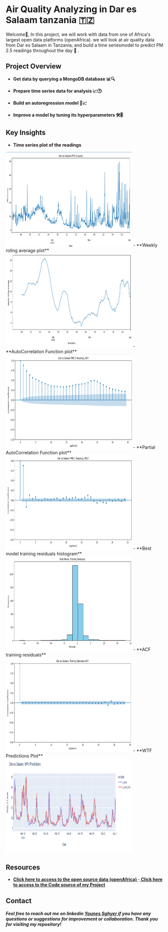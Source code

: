 # Air Quality Analyzing in Dar es Salaam tanzania 🇹🇿
Welcome👋, In this project, we will work with data from one of Africa's largest open data platforms (openAfrica). we will look at air quality data from Dar es Salaam in Tanzania; and build a time seriesmodel to predict PM 2.5 readings throughout the day 🚀 .

## Project Overview 

- **Get data by querying a MongoDB database 📊🔍**

- **Prepare time series data for analysis 📈🕒**

- **Build an autoregression model 🔨📈**

- **Improve a model by tuning its hyperparameters 🛠️🎚️**

## Key Insights

- **Time series plot of the readings**
<img src="images/time-plot.png" alt="time series plot of the readings" width="400" height="300">
- **Weekly roling average plot**
<img src="images/weekly-roling-average-plot.png" alt="weekly roling average plot of the reading" width="400" height="300">
- **AutoCorrelation Function plot**
<img src="images/acf-plot.png" alt="AutoCorrelation Function plot of the readings" width="400" height="300">
- **Partial AutoCorrelation Function plot**
<img src="images/pacf-plot.png" alt="Partial AutoCorrelation Function plot of the readings" width="400" height="300">
- **Best model training residuals histogram**
<img src="images/best-model-hist-plot.png" alt="Best model training residuals histogram" width="400" height="300">
- **ACF training residuals**
<img src="images/acf-best-model-plot.png" alt="ACF training residuals histogram of the readings" width="400" height="300">
- **WTF Predictions Plot**
<img src="images/wfv-prediction.png" alt="WTF Predictions Plot" width="400" height="300">

## Resources

- **<a href ="https://open.africa/dataset/sensorsafrica-airquality-archive-dar-es-salaam">Click  here to access to the open source data (openAfrica) </a>**
-**<a href ="https://github.com/Younes202/Air-Quality-Analyzing-in-Dar-es-Salaam-/blob/main/notebooks/project_representation.ipynb"> Click here to access to the Code source of my Project </a>**

## Contact
##### Feel free to reach out me on linkedin <a href="https://www.linkedin.com/in/younes-sghyer-08144119b/"> Younes Sghyer </a> if you have any questions or suggestions for improvement or collaboration. Thank you for visiting my repository!
